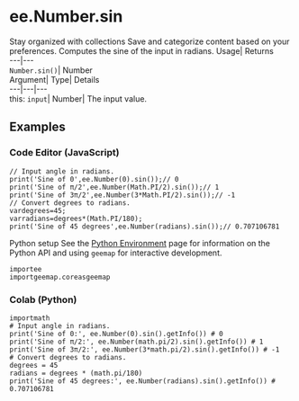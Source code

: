  
#  ee.Number.sin 
Stay organized with collections  Save and categorize content based on your preferences. 
Computes the sine of the input in radians. Usage| Returns  
---|---  
`Number.sin()`| Number  
Argument| Type| Details  
---|---|---  
this: `input`| Number| The input value.  
## Examples
### Code Editor (JavaScript)
```
// Input angle in radians.
print('Sine of 0',ee.Number(0).sin());// 0
print('Sine of π/2',ee.Number(Math.PI/2).sin());// 1
print('Sine of 3π/2',ee.Number(3*Math.PI/2).sin());// -1
// Convert degrees to radians.
vardegrees=45;
varradians=degrees*(Math.PI/180);
print('Sine of 45 degrees',ee.Number(radians).sin());// 0.707106781
```

Python setup
See the [ Python Environment](https://developers.google.com/earth-engine/guides/python_install) page for information on the Python API and using `geemap` for interactive development.
```
importee
importgeemap.coreasgeemap
```

### Colab (Python)
```
importmath
# Input angle in radians.
print('Sine of 0:', ee.Number(0).sin().getInfo()) # 0
print('Sine of π/2:', ee.Number(math.pi/2).sin().getInfo()) # 1
print('Sine of 3π/2:', ee.Number(3*math.pi/2).sin().getInfo()) # -1
# Convert degrees to radians.
degrees = 45
radians = degrees * (math.pi/180)
print('Sine of 45 degrees:', ee.Number(radians).sin().getInfo()) # 0.707106781
```


